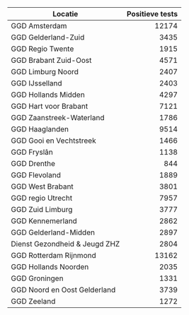 | Locatie | Positieve tests |
|---------|----------------:|
| GGD Amsterdam                            | 12174 |
| GGD Gelderland-Zuid                      |  3435 |
| GGD Regio Twente                         |  1915 |
| GGD Brabant Zuid-Oost                    |  4571 |
| GGD Limburg Noord                        |  2407 |
| GGD IJsselland                           |  2403 |
| GGD Hollands Midden                      |  4297 |
| GGD Hart voor Brabant                    |  7121 |
| GGD Zaanstreek-Waterland                 |  1786 |
| GGD Haaglanden                           |  9514 |
| GGD Gooi en Vechtstreek                  |  1466 |
| GGD Fryslân                              |  1138 |
| GGD Drenthe                              |   844 |
| GGD Flevoland                            |  1889 |
| GGD West Brabant                         |  3801 |
| GGD regio Utrecht                        |  7957 |
| GGD Zuid Limburg                         |  3777 |
| GGD Kennemerland                         |  2862 |
| GGD Gelderland-Midden                    |  2897 |
| Dienst Gezondheid & Jeugd ZHZ            |  2804 |
| GGD Rotterdam Rijnmond                   | 13162 |
| GGD Hollands Noorden                     |  2035 |
| GGD Groningen                            |  1331 |
| GGD Noord en Oost Gelderland             |  3739 |
| GGD Zeeland                              |  1272 |
